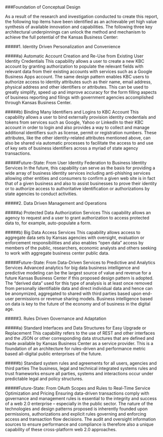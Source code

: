 ###Foundation of Conceptual Design

As a result of the research and investigation conducted to create this report, the following top items have been identified as an achievable yet high value synthesis of available innovation and capabilities.  The following three key architectural underpinnings can unlock the method and mechanism to achieve the full potential of the Kansas Business Center: 

#####1. Identity Driven Personalization and Convenience

#####a) Automatic Account Creation and Re-Use from Existing User Identity Credentials
This capability allows a user to create a new KBC account by granting authorization to populate the relevant fields with relevant data from their existing accounts with services such as a Google Business Apps account.  The same design pattern enables KBC users to authorize access to identity attributes such as their name, email address, physical address and other identifiers or attributes.  This can be used to greatly simplify, speed up and improve accuracy for the form filling aspects of business reporting and filings with government agencies accomplished through Kansas Business Center.  

#####b) Binding Many Identifiers and Logins to KBC Account 
This capability allows a user to bind externally provision identity credentials and tokens from services such as Google, Yahoo or LinkedIn to their KBC account in order to login and also provides a way to collect and manage additional identifiers such as license, permit or registration numbers.  These attributes, like the other identity-related attributes mentioned above, can also be shared via automatic processes to facilitate the access to and use of key sets of business identifiers across a myriad of state agency transactions.

#####Future-State: From User Identity Federation to Business Identity Services
In the future, this capability can serve as the basis for providing a wide array of business identity services including anti-phishing services allowing other entities and consumers to confirm a given web site is in fact that of a given business and also to assist businesses to prove their identity or to authorize access to authoritative identification or authorizations by state agencies to conduct activities.  

#####2. Data Driven Management and Operations 

#####a) Protected Data Authorization Services
This capability allows an agency to request and a user to grant authorization to access protected data to, for example, auto-populate a form.

#####b) Big Data Access Services
This capability allows access to aggregate data sets by Kansas agencies with oversight, evaluation or enforcement responsibilities and also enables “open data” access by members of the public, researchers, economic analysts and others seeking to work with aggregate business center public data.

#####Future-State: From Data-Driven Services to Predictive and Analytics Services
Advanced analytics for big data business intelligence and predictive modeling can be the largest source of value and revenue for a future Kansas Business Center if this proposed design pattern is adopted.  The “derived data” used for this type of analysis is at least once removed from personally identifiable data and direct individual data and hence can be anonymized, aggregated to shared with third parties based upon end-user permissions or revenue sharing models.  Business intelligence based on data is key to the future of the economy and of business in the digital age.

#####3. Rules Driven Governance and Adaptation

#####a) Standard Interfaces and Data Structures for Easy Upgrade or Replacement
This capability refers to the use of REST and other interfaces and the JSON or other corresponding data structures that are defined and made available by Kansas Business Center as a service provider.  This is a foundation of an architecture for rules-driven and performance metric based all-digital public enterprises of the future.  

#####b) Standard system rules and agreements for all users, agencies and third parties
The business, legal and technical integrated systems rules and trust frameworks ensure all parties, systems and interactions occur under predictable legal and policy structures.  

#####Future-State: From OAuth Scopes and Rules to Real-Time Service Optimization and Pricing 
Ensuring data-driven transactions comply with governance and management rules is essential to the integrity and success of a web 2.0 enterprise – especially in the public sector.  The nature of the technologies and design patterns proposed is inherently founded upon permissions, authorizations and explicit rules governing and enforcing access and transaction flow decisions.  The audit and oversight information sources to ensure performance and compliance is therefore also a unique capability of these cross-platform web 2.0 approaches.  
